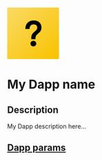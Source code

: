 ![dapp logo](./logo.png)
# My Dapp name
## Description
My Dapp description here...
## [Dapp params](./iexec.js)
